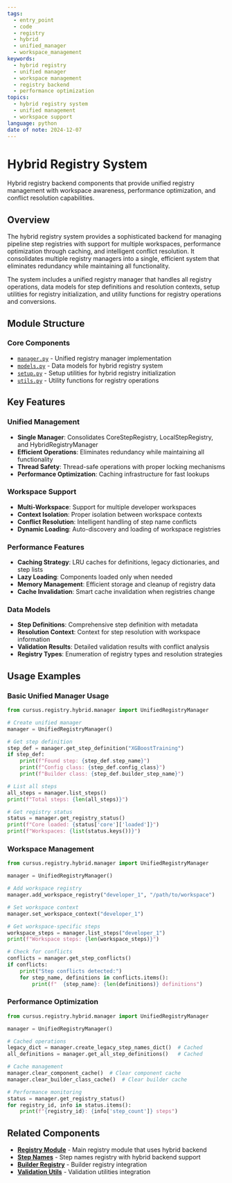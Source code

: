 ```yaml
---
tags:
  - entry_point
  - code
  - registry
  - hybrid
  - unified_manager
  - workspace_management
keywords:
  - hybrid registry
  - unified manager
  - workspace management
  - registry backend
  - performance optimization
topics:
  - hybrid registry system
  - unified management
  - workspace support
language: python
date of note: 2024-12-07
---
```


# Hybrid Registry System

Hybrid registry backend components that provide unified registry management with workspace awareness, performance optimization, and conflict resolution capabilities.

## Overview

The hybrid registry system provides a sophisticated backend for managing pipeline step registries with support for multiple workspaces, performance optimization through caching, and intelligent conflict resolution. It consolidates multiple registry managers into a single, efficient system that eliminates redundancy while maintaining all functionality.

The system includes a unified registry manager that handles all registry operations, data models for step definitions and resolution contexts, setup utilities for registry initialization, and utility functions for registry operations and conversions.

## Module Structure

### Core Components
- [`manager.py`](manager.md) - Unified registry manager implementation
- [`models.py`](models.md) - Data models for hybrid registry system
- [`setup.py`](setup.md) - Setup utilities for hybrid registry initialization
- [`utils.py`](utils.md) - Utility functions for registry operations

## Key Features

### Unified Management
- **Single Manager**: Consolidates CoreStepRegistry, LocalStepRegistry, and HybridRegistryManager
- **Efficient Operations**: Eliminates redundancy while maintaining all functionality
- **Thread Safety**: Thread-safe operations with proper locking mechanisms
- **Performance Optimization**: Caching infrastructure for fast lookups

### Workspace Support
- **Multi-Workspace**: Support for multiple developer workspaces
- **Context Isolation**: Proper isolation between workspace contexts
- **Conflict Resolution**: Intelligent handling of step name conflicts
- **Dynamic Loading**: Auto-discovery and loading of workspace registries

### Performance Features
- **Caching Strategy**: LRU caches for definitions, legacy dictionaries, and step lists
- **Lazy Loading**: Components loaded only when needed
- **Memory Management**: Efficient storage and cleanup of registry data
- **Cache Invalidation**: Smart cache invalidation when registries change

### Data Models
- **Step Definitions**: Comprehensive step definition with metadata
- **Resolution Context**: Context for step resolution with workspace information
- **Validation Results**: Detailed validation results with conflict analysis
- **Registry Types**: Enumeration of registry types and resolution strategies

## Usage Examples

### Basic Unified Manager Usage

```python
from cursus.registry.hybrid.manager import UnifiedRegistryManager

# Create unified manager
manager = UnifiedRegistryManager()

# Get step definition
step_def = manager.get_step_definition("XGBoostTraining")
if step_def:
    print(f"Found step: {step_def.step_name}")
    print(f"Config class: {step_def.config_class}")
    print(f"Builder class: {step_def.builder_step_name}")

# List all steps
all_steps = manager.list_steps()
print(f"Total steps: {len(all_steps)}")

# Get registry status
status = manager.get_registry_status()
print(f"Core loaded: {status['core']['loaded']}")
print(f"Workspaces: {list(status.keys())}")
```

### Workspace Management

```python
from cursus.registry.hybrid.manager import UnifiedRegistryManager

manager = UnifiedRegistryManager()

# Add workspace registry
manager.add_workspace_registry("developer_1", "/path/to/workspace")

# Set workspace context
manager.set_workspace_context("developer_1")

# Get workspace-specific steps
workspace_steps = manager.list_steps("developer_1")
print(f"Workspace steps: {len(workspace_steps)}")

# Check for conflicts
conflicts = manager.get_step_conflicts()
if conflicts:
    print("Step conflicts detected:")
    for step_name, definitions in conflicts.items():
        print(f"  {step_name}: {len(definitions)} definitions")
```

### Performance Optimization

```python
from cursus.registry.hybrid.manager import UnifiedRegistryManager

manager = UnifiedRegistryManager()

# Cached operations
legacy_dict = manager.create_legacy_step_names_dict()  # Cached
all_definitions = manager.get_all_step_definitions()   # Cached

# Cache management
manager.clear_component_cache()  # Clear component cache
manager.clear_builder_class_cache()  # Clear builder cache

# Performance monitoring
status = manager.get_registry_status()
for registry_id, info in status.items():
    print(f"{registry_id}: {info['step_count']} steps")
```

## Related Components

- **[Registry Module](../__init__.md)** - Main registry module that uses hybrid backend
- **[Step Names](../step_names.md)** - Step names registry with hybrid backend support
- **[Builder Registry](../builder_registry.md)** - Builder registry integration
- **[Validation Utils](../validation_utils.md)** - Validation utilities integration
